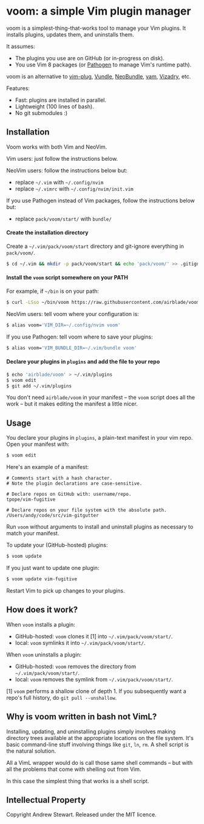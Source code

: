 # voom: a simple Vim plugin manager

voom is a simplest-thing-that-works tool to manage your Vim plugins.  It installs plugins, updates them, and uninstalls them.

It assumes:

- The plugins you use are on GitHub (or in-progress on disk).
- You use Vim 8 packages (or [Pathogen][] to manage Vim's runtime path).

voom is an alternative to [vim-plug][], [Vundle][], [NeoBundle][], [vam][], [Vizadry][], etc.

Features:

* Fast: plugins are installed in parallel.
* Lightweight (100 lines of bash).
* No git submodules :)


## Installation

Voom works with both Vim and NeoVim.

Vim users: just follow the instructions below.

NeoVim users: follow the instructions below but:

- replace `~/.vim` with `~/.config/nvim`
- replace `~/.vimrc` with `~/.config/nvim/init.vim`

If you use Pathogen instead of Vim packages, follow the instructions below but:

- replace `pack/voom/start/` with `bundle/`


#### Create the installation directory

Create a `~/.vim/pack/voom/start` directory and git-ignore everything in `pack/voom/`.

```sh
$ cd ~/.vim && mkdir -p pack/voom/start && echo 'pack/voom/' >> .gitignore
```


#### Install the `voom` script somewhere on your PATH

For example, if `~/bin` is on your path:

```sh
$ curl -LSso ~/bin/voom https://raw.githubusercontent.com/airblade/voom/master/voom
```

NeoVim users: tell voom where your configuration is:

```sh
$ alias voom='VIM_DIR=~/.config/nvim voom'
```

If you use Pathogen: tell voom where to save your plugins:

```sh
$ alias voom='VIM_BUNDLE_DIR=~/.vim/bundle voom'
```


#### Declare your plugins in `plugins` and add the file to your repo

```sh
$ echo 'airblade/voom' > ~/.vim/plugins
$ voom edit
$ git add ~/.vim/plugins
```

You don't need `airblade/voom` in your manifest – the `voom` script does all the work – but it makes editing the manifest a little nicer.


## Usage

You declare your plugins in `plugins`, a plain-text manifest in your vim repo.  Open your manifest with:

```sh
$ voom edit
```

Here's an example of a manifest:

```
# Comments start with a hash character.
# Note the plugin declarations are case-sensitive.

# Declare repos on GitHub with: username/repo.
tpope/vim-fugitive

# Declare repos on your file system with the absolute path.
/Users/andy/code/src/vim-gitgutter
```

Run `voom` without arguments to install and uninstall plugins as necessary to match your manifest.

To update your (GitHub-hosted) plugins:

```sh
$ voom update
```

If you just want to update one plugin:

```sh
$ voom update vim-fugitive
```

Restart Vim to pick up changes to your plugins.



## How does it work?

When `voom` installs a plugin:

- GitHub-hosted: `voom` clones it [1] into `~/.vim/pack/voom/start/`.
- local: `voom` symlinks it into `~/.vim/pack/voom/start/`.

When `voom` uninstalls a plugin:

- GitHub-hosted: `voom` removes the directory from `~/.vim/pack/voom/start/`.
- local: `voom` removes the symlink from `~/.vim/pack/voom/start/`.

[1] `voom` performs a shallow clone of depth 1.  If you subsequently want a repo's full history, do `git pull --unshallow`.


## Why is voom written in bash not VimL?

Installing, updating, and uninstalling plugins simply involves making directory trees available at the appropriate locations on the file system.  It's basic command-line stuff involving things like `git`, `ln`, `rm`.  A shell script is the natural solution.

All a VimL wrapper would do is call those same shell commands – but with all the problems that come with shelling out from Vim.

In this case the simplest thing that works is a shell script.


  [pathogen]: https://github.com/tpope/vim-pathogen
  [vim-plug]:https://github.com/junegunn/vim-plug
  [vundle]: https://github.com/gmarik/vundle.vim
  [NeoBundle]: https://github.com/Shougo/neobundle.vim
  [vam]: https://github.com/MarcWeber/vim-addon-manager
  [vizadry]: https://github.com/ardagnir/vizardry
  [neovim]: https://neovim.io/doc/user/nvim_from_vim.html


## Intellectual Property

Copyright Andrew Stewart.  Released under the MIT licence.

